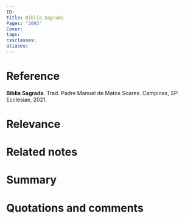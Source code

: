 ```yaml
---
ID: 
Title: Bíblia Sagrada
Pages: "2093"
Cover: 
tags: 
cssclasses: 
aliases:
---
```

# Reference
**Bíblia Sagrada**. Trad. Padre Manuel de Matos Soares. Campinas, SP: Ecclesiae, 2021.
# Relevance
# Related notes
# Summary
# Quotations and comments